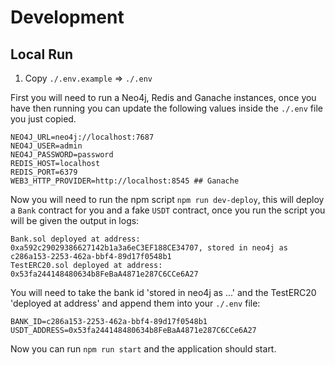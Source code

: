# Development

## Local Run

1. Copy `./.env.example` => `./.env`

First you will need to run a Neo4j, Redis and Ganache instances, once you have then running you can update the following values inside the `./.env` file you just copied.

```
NEO4J_URL=neo4j://localhost:7687
NEO4J_USER=admin
NEO4J_PASSWORD=password
REDIS_HOST=localhost
REDIS_PORT=6379
WEB3_HTTP_PROVIDER=http://localhost:8545 ## Ganache
```

Now you will need to run the npm script `npm run dev-deploy`, this will deploy a `Bank` contract for you and a fake `USDT` contract, once you run the script you will be given the output in logs:

```
Bank.sol deployed at address: 0xa592c29029386627142b1a3a6eC3EF188CE34707, stored in neo4j as c286a153-2253-462a-bbf4-89d17f0548b1
TestERC20.sol deployed at address: 0x53fa244148480634b8FeBaA4871e287C6CCe6A27
```

You will need to take the bank id 'stored in neo4j as ...' and the TestERC20 'deployed at address' and append them into your `./.env` file:

```
BANK_ID=c286a153-2253-462a-bbf4-89d17f0548b1
USDT_ADDRESS=0x53fa244148480634b8FeBaA4871e287C6CCe6A27
```

Now you can run `npm run start` and the application should start.
